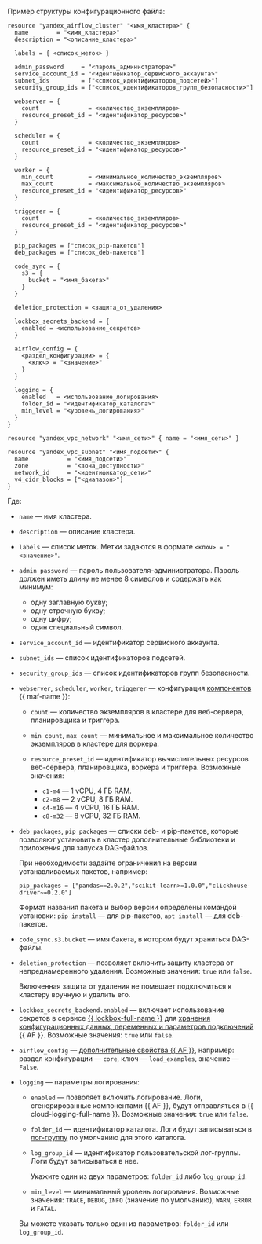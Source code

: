 Пример структуры конфигурационного файла:

```hcl
resource "yandex_airflow_cluster" "<имя_кластера>" {
  name        = "<имя_кластера>"
  description = "<описание_кластера>"

  labels = { <список_меток> }

  admin_password     = "<пароль_администратора>"
  service_account_id = "<идентификатор_сервисного_аккаунта>"
  subnet_ids         = ["<список_идентификаторов_подсетей>"]
  security_group_ids = ["<список_идентификаторов_групп_безопасности>"]

  webserver = {
    count              = <количество_экземпляров>
    resource_preset_id = "<идентификатор_ресурсов>"
  }

  scheduler = {
    count              = <количество_экземпляров>
    resource_preset_id = "<идентификатор_ресурсов>"
  }

  worker = {
    min_count          = <минимальное_количество_экземпляров>
    max_count          = <максимальное_количество_экземпляров>
    resource_preset_id = "<идентификатор_ресурсов>"
  }

  triggerer = {
    count              = <количество_экземпляров>
    resource_preset_id = "<идентификатор_ресурсов>"
  }

  pip_packages = ["список_pip-пакетов"]
  deb_packages = ["список_deb-пакетов"]

  code_sync = {
    s3 = {
      bucket = "<имя_бакета>"
    }
  }

  deletion_protection = <защита_от_удаления>

  lockbox_secrets_backend = {
    enabled = <использование_секретов>
  }

  airflow_config = {
    <раздел_конфигурации> = {
      <ключ> = "<значение>"
    }
  }

  logging = {
    enabled   = <использование_логирования>
    folder_id = "<идентификатор_каталога>"
    min_level = "<уровень_логирования>"
  }
}

resource "yandex_vpc_network" "<имя_сети>" { name = "<имя_сети>" }

resource "yandex_vpc_subnet" "<имя_подсети>" {
  name           = "<имя_подсети>"
  zone           = "<зона_доступности>"
  network_id     = "<идентификатор_сети>"
  v4_cidr_blocks = ["<диапазон>"]
}
```

Где:

* `name` — имя кластера.
* `description` — описание кластера.
* `labels` — список меток. Метки задаются в формате `<ключ> = "<значение>"`.
* `admin_password` — пароль пользователя-администратора. Пароль должен иметь длину не менее 8 символов и содержать как минимум:

    * одну заглавную букву;
    * одну строчную букву;
    * одну цифру;
    * один специальный символ.

* `service_account_id` — идентификатор сервисного аккаунта.
* `subnet_ids` — список идентификаторов подсетей.
* `security_group_ids` — список идентификаторов групп безопасности.
* `webserver`, `scheduler`, `worker`, `triggerer` — конфигурация [компонентов](../../../../managed-airflow//concepts/index.md#components) {{ maf-name }}:

    * `count` — количество экземпляров в кластере для веб-сервера, планировщика и триггера.
    * `min_count`, `max_count` — минимальное и максимальное количество экземпляров в кластере для воркера.
    * `resource_preset_id` — идентификатор вычислительных ресурсов веб-сервера, планировщика, воркера и триггера. Возможные значения:

        * `c1-m4` — 1 vCPU, 4 ГБ RAM.
        * `c2-m8` — 2 vCPU, 8 ГБ RAM.
        * `c4-m16` — 4 vCPU, 16 ГБ RAM.
        * `c8-m32` — 8 vCPU, 32 ГБ RAM.

* `deb_packages`, `pip_packages` — списки deb- и pip-пакетов, которые позволяют установить в кластер дополнительные библиотеки и приложения для запуска DAG-файлов.

    При необходимости задайте ограничения на версии устанавливаемых пакетов, например:

    ```hcl
    pip_packages = ["pandas==2.0.2","scikit-learn>=1.0.0","clickhouse-driver~=0.2.0"]
    ```

    Формат названия пакета и выбор версии определены командой установки: `pip install` — для pip-пакетов, `apt install` — для deb-пакетов.

* `code_sync.s3.bucket` — имя бакета, в котором будут храниться DAG-файлы.
* `deletion_protection` — позволяет включить защиту кластера от непреднамеренного удаления. Возможные значения: `true` или `false`.

    Включенная защита от удаления не помешает подключиться к кластеру вручную и удалить его.

* `lockbox_secrets_backend.enabled` — включает использование секретов в сервисе [{{ lockbox-full-name }}](../../../../lockbox/concepts/index.md) для [хранения конфигурационных данных, переменных и параметров подключений](../../../../managed-airflow/concepts/impersonation.md#lockbox-integration) {{ AF }}. Возможные значения: `true` или `false`.
* `airflow_config` — [дополнительные свойства {{ AF }}](https://airflow.apache.org/docs/apache-airflow/2.2.4/configurations-ref.html), например: раздел конфигурации — `core`, ключ — `load_examples`, значение — `False`.
* `logging` — параметры логирования:

    * `enabled` — позволяет включить логирование. Логи, сгенерированные компонентами {{ AF }}, будут отправляться в {{ cloud-logging-full-name }}. Возможные значения: `true` или `false`.
    * `folder_id` — идентификатор каталога. Логи будут записываться в [лог-группу](../../../../logging/concepts/log-group.md) по умолчанию для этого каталога.
    * `log_group_id` — идентификатор пользовательской лог-группы. Логи будут записываться в нее.

      Укажите один из двух параметров: `folder_id` либо `log_group_id`.

    * `min_level` — минимальный уровень логирования. Возможные значения: `TRACE`, `DEBUG`, `INFO` (значение по умолчанию), `WARN`, `ERROR` и `FATAL`.

    Вы можете указать только один из параметров: `folder_id` или `log_group_id`.

